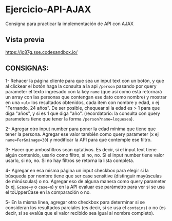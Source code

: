 # Ejercicio-API-AJAX
Consigna para practicar la implementación de API con AJAX

## Vista previa

https://jc87g.sse.codesandbox.io/

## CONSIGNAS:

1- Rehacer la página cliente para que sea un input text con un botón, y que al clickear el botón haga la consulta a la api `/person` pasando por query parameter el texto ingresado con la key `name` (que así como está retornará un array con las personas que contengan ese dato como nombre) y mostrar en una `<ul>` los resultados obtenidos, cada item con nombre y edad, x ej "Fernando, 24 años". De ser posible, chequear si la edad es > 1 para que diga "años", y si es 1 que diga "año".
(recordatorio: la consulta con query parameters tiene que tener la forma `/person?name=loquesea`).

2- Agregar otro input number para poner la edad mínima que tiene que tener la persona. Agregar ese valor también como query parameter (x ej `name=Fer&minage=30`) y modificar la API para que contemple ese filtro.

3- Hacer que ambosfiltros sean optativos. Es decir, si el input text tiene algún contenido, usarlo como filtro, si no, no. Si el input number tiene valor usarlo, si no, no. Si no hay filtros se retorna la lista completa.

4- Agregar en esa misma página un input checkbox para elegir si la búsqueda por nombre tiene que ser case sensitive (distinguir mayúsculas de minúsculas) o no. Agregar eso de alguna manera como query parameter (x ej, `&case=y` o `case=n`) y en la API evaluar ese parámetro para ver si se usa el toUpperCase en la comparación o no.

5- En la misma línea, agregar otro checkbox para determinar si se consideran los resultados parciales (es decir, si se usa el `contains`) o no (es decir, si se evalúa que el valor recibido sea igual al nombre completo).
